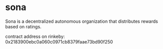 # sona
Sona is a decentralized autonomous organization that distributes rewards based on ratings.

contract address on rinkeby: 0x2183900ebc0a060c0971cb8379faae73bd90f250

